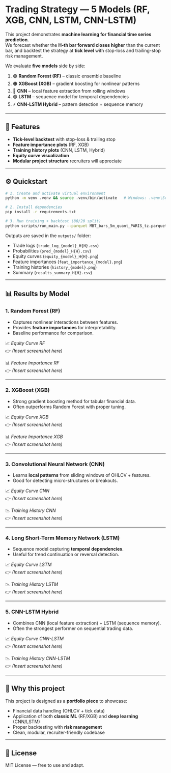 
# Trading Strategy — 5 Models (RF, XGB, CNN, LSTM, CNN-LSTM)

This project demonstrates **machine learning for financial time series prediction**.  
We forecast whether the **H-th bar forward closes higher** than the current bar, and backtest the strategy at **tick level** with stop-loss and trailing-stop risk management.

We evaluate **five models** side by side:

1. 🟢 **Random Forest (RF)** – classic ensemble baseline  
2. 🟠 **XGBoost (XGB)** – gradient boosting for nonlinear patterns  
3. 🔵 **CNN** – local feature extraction from rolling windows  
4. 🟣 **LSTM** – sequence model for temporal dependencies  
5. ⚡ **CNN-LSTM Hybrid** – pattern detection + sequence memory  

---

## 🚀 Features
- **Tick-level backtest** with stop-loss & trailing stop  
- **Feature importance plots** (RF, XGB)  
- **Training history plots** (CNN, LSTM, Hybrid)  
- **Equity curve visualization**  
- **Modular project structure** recruiters will appreciate  

---

## ⚙️ Quickstart
```bash
# 1. Create and activate virtual environment
python -m venv .venv && source .venv/bin/activate   # Windows: .venv\Scripts\activate

# 2. Install dependencies
pip install -r requirements.txt

# 3. Run training + backtest (80/20 split)
python scripts/run_main.py --parquet MBT_bars_5m_quant_PARIS_tz.parquet --H 10
```

Outputs are saved in the `outputs/` folder:
- Trade logs (`trade_log_{model}_H{H}.csv`)  
- Probabilities (`pred_{model}_H{H}.csv`)  
- Equity curves (`equity_{model}_H{H}.png`)  
- Feature importances (`feat_importance_{model}.png`)  
- Training histories (`history_{model}.png`)  
- Summary (`results_summary_H{H}.csv`)  

---

## 📊 Results by Model

### 1. Random Forest (RF)
- Captures nonlinear interactions between features.
- Provides **feature importances** for interpretability.
- Baseline performance for comparison.

📈 *Equity Curve RF*  
👉 *(Insert screenshot here)*

📊 *Feature Importance RF*  
👉 *(Insert screenshot here)*

---

### 2. XGBoost (XGB)
- Strong gradient boosting method for tabular financial data.
- Often outperforms Random Forest with proper tuning.

📈 *Equity Curve XGB*  
👉 *(Insert screenshot here)*

📊 *Feature Importance XGB*  
👉 *(Insert screenshot here)*

---

### 3. Convolutional Neural Network (CNN)
- Learns **local patterns** from sliding windows of OHLCV + features.
- Good for detecting micro-structures or breakouts.

📈 *Equity Curve CNN*  
👉 *(Insert screenshot here)*

📉 *Training History CNN*  
👉 *(Insert screenshot here)*

---

### 4. Long Short-Term Memory Network (LSTM)
- Sequence model capturing **temporal dependencies**.
- Useful for trend continuation or reversal detection.

📈 *Equity Curve LSTM*  
👉 *(Insert screenshot here)*

📉 *Training History LSTM*  
👉 *(Insert screenshot here)*

---

### 5. CNN-LSTM Hybrid
- Combines CNN (local feature extraction) + LSTM (sequence memory).
- Often the strongest performer on sequential trading data.

📈 *Equity Curve CNN-LSTM*  
👉 *(Insert screenshot here)*

📉 *Training History CNN-LSTM*  
👉 *(Insert screenshot here)*

---

## 🎯 Why this project
This project is designed as a **portfolio piece** to showcase:
- Financial data handling (OHLCV + tick data)  
- Application of both **classic ML** (RF/XGB) and **deep learning** (CNN/LSTM)  
- Proper backtesting with **risk management**  
- Clean, modular, recruiter-friendly codebase  

---

## 📜 License
MIT License — free to use and adapt.
